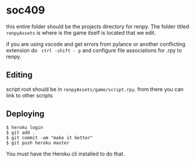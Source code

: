 # soc409
this entire folder should be the projects directory for renpy. The folder titled `renpyAssets` is where is the game itself is located that we edit.

if you are using vscode and get errors from pylance or another conflicting extension do 
` ctrl -shift - p` 
and configure file associations for .rpy to renpy.

## Editing
script root should be in `renpyAssets/game/script.rpy`. from there you can link to other scripts

## Deploying 
```
$ heroku login
$ git add .
$ git commit -am "make it better"
$ git push heroku master
```
You must have the Heroku cli  installed to do that.

